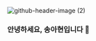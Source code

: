 
![github-header-image (2)](https://github.com/sayhikids/sayhikids/assets/137483973/5cdff0c0-f750-437b-8865-4732bca0a714)



### 안녕하세요, 송아현입니다 👋


